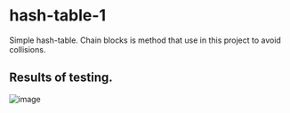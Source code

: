 # hash-table-1
Simple hash-table. Chain blocks is method that use in this project to avoid collisions.

## Results of testing.
![image](https://user-images.githubusercontent.com/34779566/124353650-737b9b00-dc10-11eb-8c9d-8ed99beb1dd9.png)
